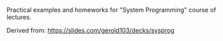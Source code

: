 Practical examples and homeworks for "System Programming" course of lectures.

Derived from: https://slides.com/gerold103/decks/sysprog
